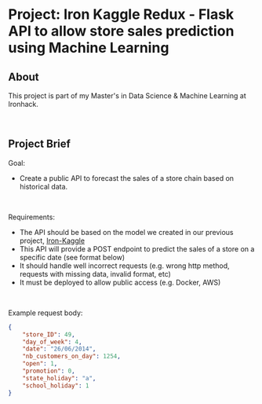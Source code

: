 
# Project: Iron Kaggle Redux - Flask API to allow store sales prediction using Machine Learning


## About

This project is part of my Master's in Data Science & Machine Learning at Ironhack.

<br>


## Project Brief

Goal:
- Create a public API to forecast the sales of a store chain based on historical data.

<br>

Requirements:
- The API should be based on the model we created in our previous project, [Iron-Kaggle](https://github.com/DSML-march2025-luis/w10d3-mini-project-6-Iron-Kaggle)
- This API will provide a POST endpoint to predict the sales of a store on a specific date (see format below)
- It should handle well incorrect requests (e.g. wrong http method, requests with missing data, invalid format, etc)
- It must be deployed to allow public access (e.g. Docker, AWS)

<br>

Example request body:

```json
{
    "store_ID": 49,
    "day_of_week": 4,
    "date": "26/06/2014",
    "nb_customers_on_day": 1254,
    "open": 1,
    "promotion": 0,
    "state_holiday": "a",
    "school_holiday": 1
}
```

<br>



